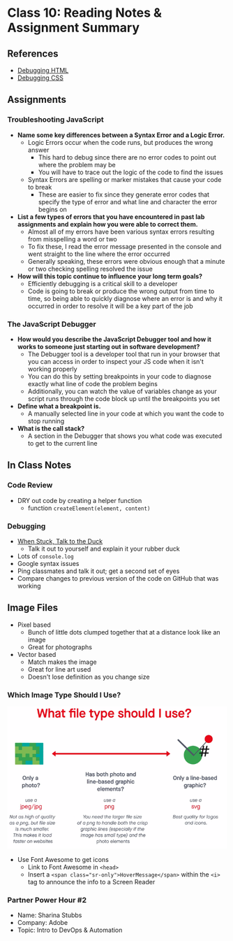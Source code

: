 # Class 10: Reading Notes & Assignment Summary

## References

* [Debugging HTML](https://developer.mozilla.org/en-US/docs/Learn/HTML/Introduction_to_HTML/Debugging_HTML)
* [Debugging CSS](https://developer.mozilla.org/en-US/docs/Learn/CSS/Building_blocks/Debugging_CSS)

## Assignments

### Troubleshooting JavaScript

* **Name some key differences between a Syntax Error and a Logic Error.**
  * Logic Errors occur when the code runs, but produces the wrong answer
    * This hard to debug since there are no error codes to point out where the problem may be
    * You will have to trace out the logic of the code to find the issues
  * Syntax Errors are spelling or marker mistakes that cause your code to break
    * These are easier to fix since they generate error codes that specify the type of error and what line and character the error begins on
* **List a few types of errors that you have encountered in past lab assignments and explain how you were able to correct them.**
  * Almost all of my errors have been various syntax errors resulting from misspelling a word or two
  * To fix these, I read the error message presented in the console and went straight to the line where the error occurred
  * Generally speaking, these errors were obvious enough that a minute or two checking spelling resolved the issue
* **How will this topic continue to influence your long term goals?**
  * Efficiently debugging is a critical skill to a developer
  * Code is going to break or produce the wrong output from time to time, so being able to quickly diagnose where an error is and why it occurred in order to resolve it will be a key part of the job

### The JavaScript Debugger

* **How would you describe the JavaScript Debugger tool and how it works to someone just starting out in software development?**
  * The Debugger tool is a developer tool that run in your browser that you can access in order to inspect your JS code when it isn't working properly
  * You can do this by setting breakpoints in your code to diagnose exactly what line of code the problem begins
  * Additionally, you can watch the value of variables change as your script runs through the code block up until the breakpoints you set
* **Define what a breakpoint is.**
  * A manually selected line in your code at which you want the code to stop running
* **What is the call stack?**
  * A section in the Debugger that shows you what code was executed to get to the current line

## In Class Notes

### Code Review

* DRY out code by creating a helper function
  * function `createElement(element, content)`


### Debugging

* [When Stuck, Talk to the Duck](https://www.mindovermachines.com/when-you-get-stuck-talk-to-the-duck/)
  * Talk it out to yourself and explain it your rubber duck
* Lots of `console.log`
* Google syntax issues
* Ping classmates and talk it out; get a second set of eyes
* Compare changes to previous version of the code on GitHub that was working

## Image Files

* Pixel based
  * Bunch of little dots clumped together that at a distance look like an image
  * Great for photographs
* Vector based
  * Match makes the image
  * Great for line art used
  * Doesn't lose definition as you change size

### Which Image Type Should I Use?

![Image Selection](201/images/image-type-selection.png)

* Use Font Awesome to get icons
  * Link to Font Awesome in `<head>`
  * Insert a `<span class="sr-only">HoverMessage</span>` within the `<i>` tag to announce the info to a Screen Reader

### Partner Power Hour #2

* Name: Sharina Stubbs
* Company: Adobe
* Topic: Intro to DevOps & Automation
